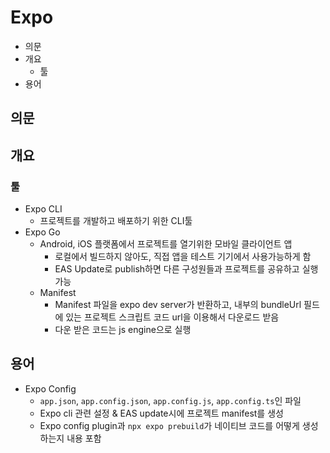 # Expo

- 의문
- 개요
  - 툴
- 용어

## 의문

## 개요

### 툴

- Expo CLI
  - 프로젝트를 개발하고 배포하기 위한 CLI툴
- Expo Go
  - Android, iOS 플랫폼에서 프로젝트를 열기위한 모바일 클라이언트 앱
    - 로컬에서 빌드하지 않아도, 직접 앱을 테스트 기기에서 사용가능하게 함
    - EAS Update로 publish하면 다른 구성원들과 프로젝트를 공유하고 실행 가능
  - Manifest
    - Manifest 파일을 expo dev server가 반환하고, 내부의 bundleUrl 필드에 있는 프로젝트 스크립트 코드 url을 이용해서 다운로드 받음
    - 다운 받은 코드는 js engine으로 실행

## 용어

- Expo Config
  - `app.json`, `app.config.json`, `app.config.js`, `app.config.ts`인 파일
  - Expo cli 관련 설정 & EAS update시에 프로젝트 manifest를 생성
  - Expo config plugin과 `npx expo prebuild`가 네이티브 코드를 어떻게 생성하는지 내용 포함